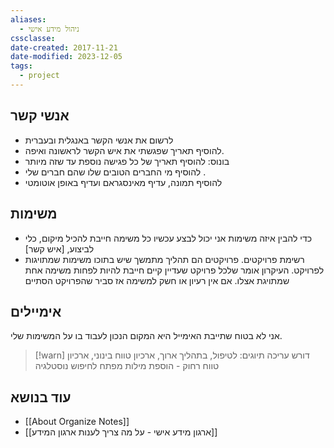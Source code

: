 ```yaml
---
aliases:
  - ניהול מידע אישי
cssclasse: 
date-created: 2017-11-21
date-modified: 2023-12-05
tags:
  - project
---
```


## אנשי קשר

- לרשום את אנשי הקשר באנגלית ובעברית
- להוסיף תאריך שפגשתי את איש הקשר לראשונה ואיפה.
- בונוס: להוסיף תאריך של כל פגישה נוספת עד שזה מיותר
- להוסיף מי החברים הטובים שלו שהם חברים שלי .
- להוסיף תמונה, עדיף מאינסגראם ועדיף באופן אוטומטי

## משימות

- כדי להבין איזה משימות אני יכול לבצע עכשיו כל משימה חייבת להכיל מיקום, כלי לביצוע, [איש קשר]
- רשימת פרויקטים. פרויקטים הם תהליך מתמשך שיש בתוכו משימות שמתויגות לפרויקט. העיקרון אומר שלכל פרויקט שעדיין קיים חייבת להיות לפחות משימה אחת שמתויגת אצלו. אם אין רעיון או חשק למשימה אז סביר שהפרויקט הסתיים

## אימיילים

אני לא בטוח שתייבת האימייל היא המקום הנכון לעבוד בו על המשימות שלי.

> [!warn] דורש עריכה
תיוגים: לטיפול, בתהליך ארוך, ארכיון טווח בינוני, ארכיון טווח רחוק - הוספת מילות מפתח לחיפוש
נוסטלגיה

## עוד בנושא

- [[About Organize Notes]]
- [[ארגון מידע אישי - על מה צריך לענות ארגון המידע]]
